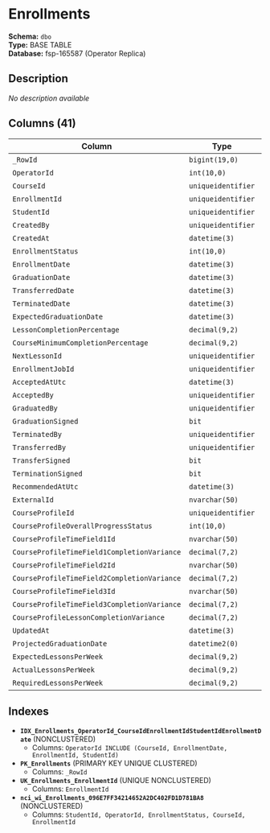 # Enrollments

**Schema:** `dbo`  
**Type:** BASE TABLE  
**Database:** fsp-165587 (Operator Replica)

## Description

*No description available*

## Columns (41)

| Column | Type | Nullable | Default | Keys | Description |
|--------|------|----------|---------|------|-------------|
| `_RowId` | `bigint(19,0)` | **NO** | `-` | PK | - |
| `OperatorId` | `int(10,0)` | **NO** | `-` | - | - |
| `CourseId` | `uniqueidentifier` | **NO** | `-` | - | - |
| `EnrollmentId` | `uniqueidentifier` | **NO** | `-` | - | - |
| `StudentId` | `uniqueidentifier` | **NO** | `-` | - | - |
| `CreatedBy` | `uniqueidentifier` | **NO** | `-` | - | - |
| `CreatedAt` | `datetime(3)` | **NO** | `-` | - | - |
| `EnrollmentStatus` | `int(10,0)` | **NO** | `-` | - | - |
| `EnrollmentDate` | `datetime(3)` | YES | `-` | - | - |
| `GraduationDate` | `datetime(3)` | YES | `-` | - | - |
| `TransferredDate` | `datetime(3)` | YES | `-` | - | - |
| `TerminatedDate` | `datetime(3)` | YES | `-` | - | - |
| `ExpectedGraduationDate` | `datetime(3)` | YES | `-` | - | - |
| `LessonCompletionPercentage` | `decimal(9,2)` | YES | `-` | - | - |
| `CourseMinimumCompletionPercentage` | `decimal(9,2)` | YES | `-` | - | - |
| `NextLessonId` | `uniqueidentifier` | YES | `-` | - | - |
| `EnrollmentJobId` | `uniqueidentifier` | YES | `-` | - | - |
| `AcceptedAtUtc` | `datetime(3)` | YES | `-` | - | - |
| `AcceptedBy` | `uniqueidentifier` | YES | `-` | - | - |
| `GraduatedBy` | `uniqueidentifier` | YES | `-` | - | - |
| `GraduationSigned` | `bit` | YES | `-` | - | - |
| `TerminatedBy` | `uniqueidentifier` | YES | `-` | - | - |
| `TransferredBy` | `uniqueidentifier` | YES | `-` | - | - |
| `TransferSigned` | `bit` | YES | `-` | - | - |
| `TerminationSigned` | `bit` | YES | `-` | - | - |
| `RecommendedAtUtc` | `datetime(3)` | YES | `-` | - | - |
| `ExternalId` | `nvarchar(50)` | YES | `-` | - | - |
| `CourseProfileId` | `uniqueidentifier` | YES | `-` | - | - |
| `CourseProfileOverallProgressStatus` | `int(10,0)` | YES | `-` | - | - |
| `CourseProfileTimeField1Id` | `nvarchar(50)` | YES | `-` | - | - |
| `CourseProfileTimeField1CompletionVariance` | `decimal(7,2)` | YES | `-` | - | - |
| `CourseProfileTimeField2Id` | `nvarchar(50)` | YES | `-` | - | - |
| `CourseProfileTimeField2CompletionVariance` | `decimal(7,2)` | YES | `-` | - | - |
| `CourseProfileTimeField3Id` | `nvarchar(50)` | YES | `-` | - | - |
| `CourseProfileTimeField3CompletionVariance` | `decimal(7,2)` | YES | `-` | - | - |
| `CourseProfileLessonCompletionVariance` | `decimal(7,2)` | YES | `-` | - | - |
| `UpdatedAt` | `datetime(3)` | YES | `-` | - | - |
| `ProjectedGraduationDate` | `datetime2(0)` | YES | `-` | - | - |
| `ExpectedLessonsPerWeek` | `decimal(9,2)` | YES | `-` | - | - |
| `ActualLessonsPerWeek` | `decimal(9,2)` | YES | `-` | - | - |
| `RequiredLessonsPerWeek` | `decimal(9,2)` | YES | `-` | - | - |

## Indexes

- **`IDX_Enrollments_OperatorId_CourseIdEnrollmentIdStudentIdEnrollmentDate`** (NONCLUSTERED)
  - Columns: `OperatorId INCLUDE (CourseId, EnrollmentDate, EnrollmentId, StudentId)`
- **`PK_Enrollments`** (PRIMARY KEY UNIQUE CLUSTERED)
  - Columns: `_RowId`
- **`UK_Enrollments_EnrollmentId`** (UNIQUE NONCLUSTERED)
  - Columns: `EnrollmentId`
- **`nci_wi_Enrollments_096E7FF34214652A2DC402FD1D781BA8`** (NONCLUSTERED)
  - Columns: `StudentId, OperatorId, EnrollmentStatus, CourseId, EnrollmentId`
